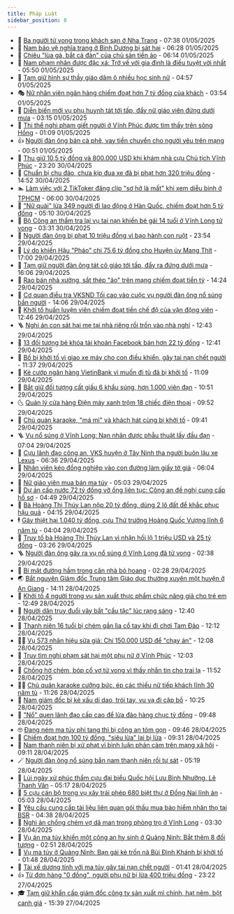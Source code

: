 ```yaml
---
title: Pháp Luật
sidebar_position: 8
---
```


<!-- dantri-phap-luat:START -->
- 🌊 [Ba người tử vong trong khách sạn ở Nha Trang](https://dantri.com.vn/phap-luat/ba-nguoi-tu-vong-trong-khach-san-o-nha-trang-20250501143035082.htm) - 07:38 01/05/2025
- 🐲 [Nam bảo vệ nghĩa trang ở Bình Dương bị sát hại](https://dantri.com.vn/phap-luat/nam-bao-ve-nghia-trang-o-binh-duong-bi-sat-hai-20250501112343464.htm) - 06:28 01/05/2025
- 🌁 [Chiêu &quot;lùa gà, bắt cả đàn&quot; của chủ sàn tiền ảo](https://dantri.com.vn/phap-luat/chieu-lua-ga-bat-ca-dan-cua-chu-san-tien-ao-20250501114958337.htm) - 06:14 01/05/2025
- 🎃 [Nam phạm nhân được đặc xá: Trở về với gia đình là điều tuyệt vời nhất](https://dantri.com.vn/phap-luat/nam-pham-nhan-duoc-dac-xa-tro-ve-voi-gia-dinh-la-dieu-tuyet-voi-nhat-20250501120730127.htm) - 05:50 01/05/2025
- 🦅 [Tạm giữ hình sự thầy giáo dâm ô nhiều học sinh nữ](https://dantri.com.vn/phap-luat/tam-giu-hinh-su-thay-giao-dam-o-nhieu-hoc-sinh-nu-20250501104033464.htm) - 04:57 01/05/2025
- 🎭 [Nữ nhân viên ngân hàng chiếm đoạt hơn 7 tỷ đồng của khách](https://dantri.com.vn/phap-luat/nu-nhan-vien-ngan-hang-chiem-doat-hon-7-ty-dong-cua-khach-20250501093820675.htm) - 03:54 01/05/2025
- 🤗 [Diễn biến mới vụ phụ huynh tát tới tấp, đẩy nữ giáo viên đứng dưới mưa](https://dantri.com.vn/phap-luat/dien-bien-moi-vu-phu-huynh-tat-toi-tap-day-nu-giao-vien-dung-duoi-mua-20250501094152330.htm) - 03:15 01/05/2025
- 🚀 [Thi thể nghi phạm giết người ở Vĩnh Phúc được tìm thấy trên sông Hồng](https://dantri.com.vn/phap-luat/thi-the-nghi-pham-giet-nguoi-o-vinh-phuc-duoc-tim-thay-tren-song-hong-20250501080154069.htm) - 01:09 01/05/2025
- 👍 [Người đàn ông bán cà phê, vay tiền chuyển cho người yêu trên mạng](https://dantri.com.vn/phap-luat/nguoi-dan-ong-ban-ca-phe-vay-tien-chuyen-cho-nguoi-yeu-tren-mang-20250501070508469.htm) - 00:51 01/05/2025
- 🧐 [Thu giữ 10,5 tỷ đồng và 800.000 USD khi khám nhà cựu Chủ tịch Vĩnh Phúc](https://dantri.com.vn/phap-luat/thu-giu-105-ty-dong-va-800000-usd-khi-kham-nha-cuu-chu-tich-vinh-phuc-20250430214527055.htm) - 23:20 30/04/2025
- 🫶 [Chuẩn bị chu đáo, chưa kịp đua xe đã bị phạt hơn 320 triệu đồng](https://dantri.com.vn/phap-luat/chuan-bi-chu-dao-chua-kip-dua-xe-da-bi-phat-hon-320-trieu-dong-20250430212139126.htm) - 14:52 30/04/2025
- 🏊 [Làm việc với 2 TikToker đăng clip &quot;sơ hở là mất&quot; khi xem diễu binh ở TPHCM](https://dantri.com.vn/phap-luat/lam-viec-voi-2-tiktoker-dang-clip-so-ho-la-mat-khi-xem-dieu-binh-o-tphcm-20250430124720871.htm) - 06:00 30/04/2025
- 🌋 [&quot;Nữ quái&quot; lừa 349 người đi lao động ở Hàn Quốc, chiếm đoạt hơn 5 tỷ đồng](https://dantri.com.vn/phap-luat/nu-quai-lua-349-nguoi-di-lao-dong-o-han-quoc-chiem-doat-hon-5-ty-dong-20250430103801728.htm) - 05:10 30/04/2025
- 👹 [Bộ Công an thẩm tra lại vụ tai nạn khiến bé gái 14 tuổi ở Vĩnh Long tử vong](https://dantri.com.vn/phap-luat/bo-cong-an-tham-tra-lai-vu-tai-nan-khien-be-gai-14-tuoi-o-vinh-long-tu-vong-20250430102101008.htm) - 03:31 30/04/2025
- 🫣 [Người đàn ông bị phạt 10 triệu đồng vì bạo hành con ruột](https://dantri.com.vn/phap-luat/nguoi-dan-ong-bi-phat-10-trieu-dong-vi-bao-hanh-con-ruot-20250430042203685.htm) - 23:54 29/04/2025
- 🎃 [Lý do khiến Hậu &quot;Pháo&quot; chi 75,6 tỷ đồng cho Huyện ủy Mang Thít](https://dantri.com.vn/phap-luat/ly-do-khien-hau-phao-chi-756-ty-dong-cho-huyen-uy-mang-thit-20250429224736479.htm) - 17:00 29/04/2025
- 🌝 [Tạm giữ người đàn ông tát cô giáo tới tấp, đẩy ra đứng dưới mưa](https://dantri.com.vn/phap-luat/tam-giu-nguoi-dan-ong-tat-co-giao-toi-tap-day-ra-dung-duoi-mua-20250429224148998.htm) - 16:06 29/04/2025
- 🚀 [Rao bán nhà xưởng, sắt thép &quot;ảo&quot; trên mạng chiếm đoạt tiền tỷ](https://dantri.com.vn/phap-luat/rao-ban-nha-xuong-sat-thep-ao-tren-mang-chiem-doat-tien-ty-20250429210856197.htm) - 14:24 29/04/2025
- 🥷 [Cơ quan điều tra VKSND Tối cao vào cuộc vụ người đàn ông nổ súng bắn người](https://dantri.com.vn/phap-luat/co-quan-dieu-tra-vksnd-toi-cao-vao-cuoc-vu-nguoi-dan-ong-no-sung-ban-nguoi-20250429185802647.htm) - 14:06 29/04/2025
- 👺 [Khởi tố huấn luyện viên chiếm đoạt tiền chế độ của vận động viên](https://dantri.com.vn/phap-luat/khoi-to-huan-luyen-vien-chiem-doat-tien-che-do-cua-van-dong-vien-20250429193434942.htm) - 12:46 29/04/2025
- 🪜 [Nghi án con sát hại mẹ tại nhà riêng rồi trốn vào nhà nghỉ](https://dantri.com.vn/phap-luat/nghi-an-con-sat-hai-me-tai-nha-rieng-roi-tron-vao-nha-nghi-20250429193357714.htm) - 12:43 29/04/2025
- 🦄 [13 đối tượng bẻ khóa tài khoản Facebook bán hơn 22 tỷ đồng](https://dantri.com.vn/phap-luat/13-doi-tuong-be-khoa-tai-khoan-facebook-ban-hon-22-ty-dong-20250429185202391.htm) - 12:41 29/04/2025
- 🦍 [Bố bị khởi tố vì giao xe máy cho con điều khiển, gây tai nạn chết người](https://dantri.com.vn/phap-luat/bo-bi-khoi-to-vi-giao-xe-may-cho-con-dieu-khien-gay-tai-nan-chet-nguoi-20250429182508142.htm) - 11:37 29/04/2025
- 🌁 [Kẻ cướp ngân hàng VietinBank vì muốn đi tù đã bị khởi tố](https://dantri.com.vn/phap-luat/ke-cuop-ngan-hang-vietinbank-vi-muon-di-tu-da-bi-khoi-to-20250429180845884.htm) - 11:09 29/04/2025
- 💯 [Bắt giữ đối tượng cất giấu 6 khẩu súng, hơn 1.000 viên đạn](https://dantri.com.vn/phap-luat/bat-giu-doi-tuong-cat-giau-6-khau-sung-hon-1000-vien-dan-20250429173833758.htm) - 10:51 29/04/2025
- 🌜 [Quản lý cửa hàng Điện máy xanh trộm 18 chiếc điện thoại](https://dantri.com.vn/phap-luat/quan-ly-cua-hang-dien-may-xanh-trom-18-chiec-dien-thoai-20250429164451741.htm) - 09:52 29/04/2025
- 👹 [Chủ quán karaoke, &quot;má mì&quot; và khách hát cùng bị khởi tố](https://dantri.com.vn/phap-luat/chu-quan-karaoke-ma-mi-va-khach-hat-cung-bi-khoi-to-20250429161324086.htm) - 09:41 29/04/2025
- 🪜 [Vụ nổ súng ở Vĩnh Long: Nạn nhân được phẫu thuật lấy đầu đạn](https://dantri.com.vn/phap-luat/vu-no-sung-o-vinh-long-nan-nhan-duoc-phau-thuat-lay-dau-dan-20250429134119654.htm) - 07:04 29/04/2025
- 🦩 [Cựu lãnh đạo công an, VKS huyện ở Tây Ninh tha người buôn lậu xe Lexus](https://dantri.com.vn/phap-luat/cuu-lanh-dao-cong-an-vks-huyen-o-tay-ninh-tha-nguoi-buon-lau-xe-lexus-20250429114429452.htm) - 06:36 29/04/2025
- 💂 [Nhân viên kéo đồng nghiệp vào con đường làm giấy tờ giả](https://dantri.com.vn/phap-luat/nhan-vien-keo-dong-nghiep-vao-con-duong-lam-giay-to-gia-20250429122151990.htm) - 06:04 29/04/2025
- 💃 [Nữ giáo viên mua bán ma túy](https://dantri.com.vn/phap-luat/nu-giao-vien-mua-ban-ma-tuy-20250429120029094.htm) - 05:03 29/04/2025
- 🧐 [Dự án cấp nước 72 tỷ đồng vỡ ống liên tục: Công an đề nghị cung cấp hồ sơ](https://dantri.com.vn/phap-luat/du-an-cap-nuoc-72-ty-dong-vo-ong-lien-tuc-cong-an-de-nghi-cung-cap-ho-so-20250429112311567.htm) - 04:49 29/04/2025
- 🤗 [Bà Hoàng Thị Thúy Lan nộp 20 tỷ đồng, dùng 2 lô đất để khắc phục hậu quả](https://dantri.com.vn/phap-luat/ba-hoang-thi-thuy-lan-nop-20-ty-dong-dung-2-lo-dat-de-khac-phuc-hau-qua-20250429110528315.htm) - 04:15 29/04/2025
- 🕴 [Gây thiệt hại 1.040 tỷ đồng, cựu Thứ trưởng Hoàng Quốc Vượng lĩnh 6 năm tù](https://dantri.com.vn/phap-luat/gay-thiet-hai-1040-ty-dong-cuu-thu-truong-hoang-quoc-vuong-linh-6-nam-tu-20250429095209019.htm) - 04:04 29/04/2025
- 🐎 [Truy tố bà Hoàng Thị Thúy Lan vì nhận hối lộ 1 triệu USD và 25 tỷ đồng](https://dantri.com.vn/phap-luat/truy-to-ba-hoang-thi-thuy-lan-vi-nhan-hoi-lo-1-trieu-usd-va-25-ty-dong-20250429100756777.htm) - 03:26 29/04/2025
- 🪜 [Người đàn ông gây ra vụ nổ súng ở Vĩnh Long đã tử vong](https://dantri.com.vn/phap-luat/nguoi-dan-ong-gay-ra-vu-no-sung-o-vinh-long-da-tu-vong-20250429085103123.htm) - 02:38 29/04/2025
- 🤭 [Bí mật đường hầm trong căn nhà bỏ hoang](https://dantri.com.vn/phap-luat/bi-mat-duong-ham-trong-can-nha-bo-hoang-20250429085518730.htm) - 02:28 29/04/2025
- 🌏 [Bắt nguyên Giám đốc Trung tâm Giáo dục thường xuyên một huyện ở An Giang](https://dantri.com.vn/phap-luat/bat-nguyen-giam-doc-trung-tam-giao-duc-thuong-xuyen-mot-huyen-o-an-giang-20250428205455096.htm) - 14:11 28/04/2025
- 🎃 [Khởi tố 4 người trong vụ sản xuất thực phẩm chức năng giả cho trẻ em](https://dantri.com.vn/phap-luat/khoi-to-4-nguoi-trong-vu-san-xuat-thuc-pham-chuc-nang-gia-cho-tre-em-20250428194401676.htm) - 12:49 28/04/2025
- 🗽 [Người dân truy đuổi vây bắt &quot;cẩu tặc&quot; lúc rạng sáng](https://dantri.com.vn/phap-luat/nguoi-dan-truy-duoi-vay-bat-cau-tac-luc-rang-sang-20250428180651118.htm) - 12:40 28/04/2025
- 🌁 [Thanh niên 16 tuổi bị chém gần lìa cổ tay khi đi chơi Tam Đảo](https://dantri.com.vn/phap-luat/thanh-nien-16-tuoi-bi-chem-gan-lia-co-tay-khi-di-choi-tam-dao-20250428183910595.htm) - 12:12 28/04/2025
- 🧑‍💻 [Vụ 573 nhãn hiệu sữa giả: Chi 150.000 USD để &quot;chạy án&quot;](https://dantri.com.vn/phap-luat/vu-573-nhan-hieu-sua-gia-chi-150000-usd-de-chay-an-20250428190430167.htm) - 12:08 28/04/2025
- 🌮 [Truy tìm nghi phạm sát hại một phụ nữ ở Vĩnh Phúc](https://dantri.com.vn/phap-luat/truy-tim-nghi-pham-sat-hai-mot-phu-nu-o-vinh-phuc-20250428181655374.htm) - 12:03 28/04/2025
- 🤗 [Chồng hờ chém, bóp cổ vợ tử vong vì thấy nhắn tin cho trai lạ](https://dantri.com.vn/phap-luat/chong-ho-chem-bop-co-vo-tu-vong-vi-thay-nhan-tin-cho-trai-la-20250428174845720.htm) - 11:52 28/04/2025
- 👨‍🏫 [Chủ quán karaoke cưỡng bức, ép các thiếu nữ tiếp khách lĩnh 30 năm tù](https://dantri.com.vn/phap-luat/chu-quan-karaoke-cuong-buc-ep-cac-thieu-nu-tiep-khach-linh-30-nam-tu-20250428180707457.htm) - 11:26 28/04/2025
- 🎉 [Nam giám đốc bị kẻ xấu dí dao, trói tay, vu vạ đi cặp bồ](https://dantri.com.vn/phap-luat/nam-giam-doc-bi-ke-xau-di-dao-troi-tay-vu-va-di-cap-bo-20250428165210963.htm) - 10:25 28/04/2025
- 🤗 [&quot;Nổ&quot; quen lãnh đạo cấp cao để lừa đảo hàng chục tỷ đồng](https://dantri.com.vn/phap-luat/no-quen-lanh-dao-cap-cao-de-lua-dao-hang-chuc-ty-dong-20250428154354358.htm) - 09:48 28/04/2025
- 🤓 [Đang ném ma túy phi tang thì bị công an tóm gọn](https://dantri.com.vn/phap-luat/dang-nem-ma-tuy-phi-tang-thi-bi-cong-an-tom-gon-20250428161732534.htm) - 09:46 28/04/2025
- 👹 [Chiếm đoạt hơn 100 tỷ đồng, &quot;siêu lừa&quot; lại bị lừa](https://dantri.com.vn/phap-luat/chiem-doat-hon-100-ty-dong-sieu-lua-lai-bi-lua-20250426101029955.htm) - 09:31 28/04/2025
- 🐘 [Nam thanh niên bị xử phạt vì bình luận phản cảm trên mạng xã hội](https://dantri.com.vn/phap-luat/nam-thanh-nien-bi-xu-phat-vi-binh-luan-phan-cam-tren-mang-xa-hoi-20250428160113351.htm) - 09:11 28/04/2025
- 🪄 [Người đàn ông nổ súng bắn nam thanh niên rồi tự sát](https://dantri.com.vn/phap-luat/nguoi-dan-ong-no-sung-ban-nam-thanh-nien-roi-tu-sat-20250428112956497.htm) - 05:19 28/04/2025
- 💄 [Lùi ngày xử phúc thẩm cựu đại biểu Quốc hội Lưu Bình Nhưỡng, Lê Thanh Vân](https://dantri.com.vn/phap-luat/lui-ngay-xu-phuc-tham-cuu-dai-bieu-quoc-hoi-luu-binh-nhuong-le-thanh-van-20250428120643239.htm) - 05:17 28/04/2025
- 🐎 [5 cựu cán bộ trong vụ xây trái phép 680 biệt thự ở Đồng Nai lĩnh án](https://dantri.com.vn/phap-luat/5-cuu-can-bo-trong-vu-xay-trai-phep-680-biet-thu-o-dong-nai-linh-an-20250428113346232.htm) - 05:03 28/04/2025
- 💯 [Yêu cầu cung cấp tài liệu liên quan gói thầu mua bảo hiểm nhân thọ tại BSR](https://dantri.com.vn/phap-luat/yeu-cau-cung-cap-tai-lieu-lien-quan-goi-thau-mua-bao-hiem-nhan-tho-tai-bsr-20250428112235514.htm) - 04:38 28/04/2025
- 💯 [Nghi án chồng chém vợ dã man trong phòng trọ ở Vĩnh Long](https://dantri.com.vn/phap-luat/nghi-an-chong-chem-vo-da-man-trong-phong-tro-o-vinh-long-20250428093609040.htm) - 03:30 28/04/2025
- 🌈 [Vụ án ma túy khiến một công an hy sinh ở Quảng Ninh: Bắt thêm 8 đối tượng](https://dantri.com.vn/phap-luat/vu-an-ma-tuy-khien-mot-cong-an-hy-sinh-o-quang-ninh-bat-them-8-doi-tuong-20250428092938359.htm) - 02:51 28/04/2025
- 🧠 [Vụ ma túy ở Quảng Ninh: Bạn gái kẻ trốn nã Bùi Đình Khánh bị khởi tố](https://dantri.com.vn/phap-luat/vu-ma-tuy-o-quang-ninh-ban-gai-ke-tron-na-bui-dinh-khanh-bi-khoi-to-20250428084234522.htm) - 01:48 28/04/2025
- 🌈 [Tài xế dương tính với ma túy gây tai nạn chết người](https://dantri.com.vn/phap-luat/tai-xe-duong-tinh-voi-ma-tuy-gay-tai-nan-chet-nguoi-20250428074030314.htm) - 01:41 28/04/2025
- 👍 [Từ đơn hàng &quot;0 đồng&quot;, người phụ nữ bị lừa 400 triệu đồng](https://dantri.com.vn/phap-luat/tu-don-hang-0-dong-nguoi-phu-nu-bi-lua-400-trieu-dong-20250428061004136.htm) - 23:22 27/04/2025
- 🎓 [Tạm giữ khẩn cấp giám đốc công ty sản xuất mì chính, hạt nêm, bột canh giả](https://dantri.com.vn/phap-luat/tam-giu-khan-cap-giam-doc-cong-ty-san-xuat-mi-chinh-hat-nem-bot-canh-gia-20250427222340936.htm) - 15:39 27/04/2025<!-- dantri-phap-luat:END -->
